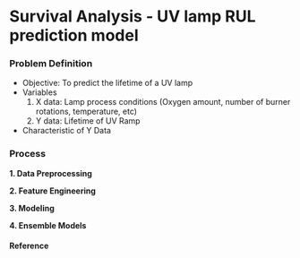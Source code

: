 <h1> Survival Analysis - UV lamp RUL prediction model </h1>

### **Problem Definition**
- Objective: To predict the lifetime of a UV lamp      
- Variables    
  1. X data: Lamp process conditions (Oxygen amount, number of burner rotations, temperature, etc)    
  2. Y data: Lifetime of UV Ramp    
- Characteristic of Y Data 
     

### **Process**     
**1. Data Preprocessing**     


**2. Feature Engineering**     



**3. Modeling**     


**4. Ensemble Models**     


#### Reference    
